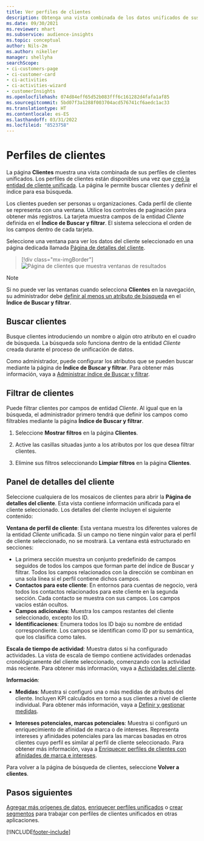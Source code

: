 ```yaml
---
title: Ver perfiles de clientes
description: Obtenga una vista combinada de los datos unificados de sus clientes.
ms.date: 09/30/2021
ms.reviewer: mhart
ms.subservice: audience-insights
ms.topic: conceptual
author: Nils-2m
ms.author: nikeller
manager: shellyha
searchScope:
- ci-customers-page
- ci-customer-card
- ci-activities
- ci-activities-wizard
- customerInsights
ms.openlocfilehash: 074d84eff65d52b083fff6c161282d4fafa1af85
ms.sourcegitcommit: 5bd07f3a1288f003704acd576741cf6aedc1ac33
ms.translationtype: HT
ms.contentlocale: es-ES
ms.lasthandoff: 03/31/2022
ms.locfileid: "8523758"
---
```

# <a name="customer-profiles"></a>Perfiles de clientes

La página **Clientes** muestra una vista combinada de sus perfiles de clientes unificados. Los perfiles de clientes están disponibles una vez que [creó la entidad de cliente unificada](data-unification.md). La página le permite buscar clientes y definir el índice para esa búsqueda.

Los clientes pueden ser personas u organizaciones. Cada perfil de cliente se representa con una ventana. Utilice los controles de paginación para obtener más registros. La tarjeta muestra campos de la entidad *Cliente* definida en el **Índice de Buscar y filtrar**. El sistema selecciona el orden de los campos dentro de cada tarjeta.

Seleccione una ventana para ver los datos del cliente seleccionado en una página dedicada llamada [Página de detalles del cliente](customer-profiles.md#customer-details-page).

> [!div class="mx-imgBorder"] 
> ![Página de clientes que muestra ventanas de resultados](media/customers-page-result-tiles-B2C.png "Página de clientes que muestra ventanas de resultados")

> [!NOTE]
> Si no puede ver las ventanas cuando selecciona **Clientes** en la navegación, su administrador debe [definir al menos un atributo de búsqueda](search-filter-index.md) en el **Índice de Buscar y filtrar**.

## <a name="search-for-customers"></a>Buscar clientes

Busque clientes introduciendo un nombre o algún otro atributo en el cuadro de búsqueda. La búsqueda solo funciona dentro de la entidad _Cliente_ creada durante el proceso de unificación de datos.

Como administrador, puede configurar los atributos que se pueden buscar mediante la página de **Índice de Buscar y filtrar**. Para obtener más información, vaya a [Administrar índice de Buscar y filtrar](search-filter-index.md).

## <a name="filter-customers"></a>Filtrar de clientes

Puede filtrar clientes por campos de entidad _Cliente_. Al igual que en la búsqueda, el administrador primero tendrá que definir los campos como filtrables mediante la página **Índice de Buscar y filtrar**.

1. Seleccione **Mostrar filtros** en la página **Clientes**.

1. Active las casillas situadas junto a los atributos por los que desea filtrar clientes.

1. Elimine sus filtros seleccionando **Limpiar filtros** en la página **Clientes**.

## <a name="customer-details-page"></a>Panel de detalles del cliente

Seleccione cualquiera de los mosaicos de clientes para abrir la **Página de detalles del cliente**. Esta vista contiene información unificada para el cliente seleccionado. Los detalles del cliente incluyen el siguiente contenido:

**Ventana de perfil de cliente**: Esta ventana muestra los diferentes valores de la entidad _Cliente_ unificada. Si un campo no tiene ningún valor para el perfil de cliente seleccionado, no se mostrará. La ventana está estructurado en secciones:  
  - La primera sección muestra un conjunto predefinido de campos seguidos de todos los campos que forman parte del índice de Buscar y filtrar. Todos los campos relacionados con la dirección se combinan en una sola línea si el perfil contiene dichos campos. 
  - **Contactos para este cliente**: En entornos para cuentas de negocio, verá todos los contactos relacionados para este cliente en la segunda sección. Cada contacto se muestra con sus campos. Los campos vacíos están ocultos.
  - **Campos adicionales**: Muestra los campos restantes del cliente seleccionado, excepto los ID. 
  - **Identificaciones**: Enumera todos los ID bajo su nombre de entidad correspondiente. Los campos se identifican como ID por su semántica, que los clasifica como tales.

**Escala de tiempo de actividad**: Muestra datos si ha configurado actividades. La vista de escala de tiempo contiene actividades ordenadas cronológicamente del cliente seleccionado, comenzando con la actividad más reciente. Para obtener más información, vaya a [Actividades del cliente](activities.md).

**Información**:  
  - **Medidas**: Muestra si configuró una o más medidas de atributos del cliente. Incluyen KPI calculados en torno a sus clientes a nivel de cliente individual. Para obtener más información, vaya a [Definir y gestionar medidas](measures.md).

  - **Intereses potenciales, marcas potenciales**: Muestra si configuró un enriquecimiento de afinidad de marca o de intereses. Representa intereses y afinidades potenciales para las marcas basadas en otros clientes cuyo perfil es similar al perfil de cliente seleccionado. Para obtener más información, vaya a [Enriquecer perfiles de clientes con afinidades de marca e intereses](enrichment-microsoft.md).

Para volver a la página de búsqueda de clientes, seleccione **Volver a clientes**.

## <a name="next-steps"></a>Pasos siguientes

[Agregar más orígenes de datos](data-sources.md), [enriquecer perfiles unificados](enrichment-hub.md) o [crear segmentos](segments.md) para trabajar con perfiles de clientes unificados en otras aplicaciones.


[!INCLUDE[footer-include](../includes/footer-banner.md)]
